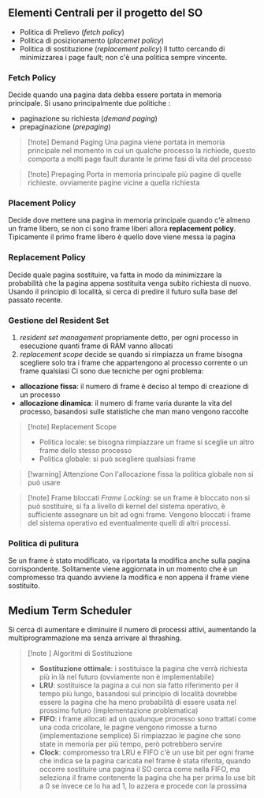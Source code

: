 ## Elementi Centrali per il progetto del SO 
- Politica di Prelievo (*fetch policy*)
- Politica di posizionamento (*placemet policy*)
- Politica di sostituzione (*replacement policy*)
Il tutto cercando di minimizzarea i page fault; non c'è una politica sempre vincente.

### Fetch Policy
Decide quando una pagina data debba essere portata in memoria principale. Si usano principalmente due politiche :
- paginazione su richiesta (*demand paging*)
- prepaginazione (*prepaging*)

>[!note] Demand Paging
>Una pagina viene portata in memoria principale nel momento in cui un qualche processo la richiede, questo comporta a molti page fault durante le prime fasi di vita del processo

>[!note] Prepaging 
>Porta in memoria principale più pagine di quelle richieste. ovviamente pagine vicine a quella richiesta

### Placement Policy 
Decide dove mettere una pagina in memoria principale quando c'è almeno un frame libero, se non ci sono frame liberi allora **replacement policy**.
Tipicamente il primo frame libero è quello dove viene messa la pagina 
### Replacement Policy
Decide quale pagina sostituire, va fatta in modo da minimizzare la probabilità che la pagina appena sostituita venga subito richiesta di nuovo. Usando il principio di località, si cerca di predire il futuro sulla base del passato recente.
### Gestione del Resident Set
1) *resident set management* propriamente detto, per ogni processo in esecuzione quanti frame di RAM vanno allocati 
2) *replacement scope* decide se quando si rimpiazza un frame bisogna scegliere solo tra i frame che appartengono al processo corrente o un frame qualsiasi
Ci sono due tecniche per ogni problema:
- **allocazione fissa**: il numero di frame è deciso al tempo di creazione di un processo
- **allocazione dinamica**: il numero di frame varia durante la vita del processo, basandosi sulle statistiche che man mano vengono raccolte
>[!note] Replacement Scope
>- Politica locale: se bisogna rimpiazzare un frame si sceglie un altro frame dello stesso processo
>- Politica globale: si può scegliere qualsiasi frame

>[!warning] Attenzione
>Con l'allocazione fissa la politica globale non si può usare

>[!note] Frame bloccati 
*Frame Locking*: se un frame è bloccato non si può sostituire, si fa a livello di kernel del sistema operativo, è sufficiente assegnare un bit ad ogni frame.
Vengono bloccati i frame del sistema operativo ed eventualmente quelli di altri processi.

### Politica di pulitura
Se un frame è stato modificato, va riportata la modifica anche sulla pagina corrispondente. Solitamente viene aggiornata  in un momento che è un compromesso tra quando avviene la modifica e non appena il frame viene sostituito.
## Medium Term Scheduler
Si cerca di aumentare e diminuire il numero di processi attivi, aumentando la multiprogrammazione ma senza arrivare al thrashing.

>[!note ] Algoritmi di Sostituzione
>- **Sostituzione ottimale**: i sostituisce la pagina che verrà richiesta più in là nel futuro (ovviamente non è implementabile)
>- **LRU**: sostituisce la pagina a cui non sia fatto riferimento per il tempo più lungo, basandosi sul principio di località dovrebbe essere la pagina che ha meno probabilità di essere usata nel prossimo futuro (implementazione problematica)
>- **FIFO**: i frame allocati ad un qualunque processo sono trattati come una coda cricolare, le pagine vengono rimosse a turno (implementazione semplice) Si rimpiazzao le pagine che sono state in memoria per più tempo, però potrebbero servire
>- **Clock**: compromesso tra LRU  e FIFO  c'è un use bit per ogni frame che indica se la pagina caricata nel frame è stata riferita, quando occorre sostituire una pagina il SO cerca come nella FIFO, ma seleziona il frame contenente la pagina che ha per prima lo use bit a 0 se invece ce lo ha ad 1, lo azzera e procede con la prossima

